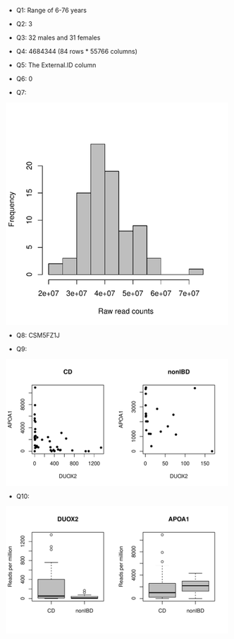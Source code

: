 
* Q1: Range of 6-76 years

* Q2: 3

* Q3: 32 males and 31 females

* Q4: 4684344 (84 rows * 55766 columns)

* Q5:  The External.ID column

* Q6: 0

* Q7:  

<td class="left">
  <img src="assets/plots/R_workshops/assignment1/raw_sample_count_hist.pdf" alt="assets/plots/R_workshops/assignment1/raw_sample_count_hist.pdf" title="ass1_hist" align="middle">
</td>


* Q8: CSM5FZ1J

* Q9:  

<td class="left">
  <img src="assets/plots/R_workshops/assignment1/APOA1_nonIBD_scatterplot.pdf" alt="assets/plots/R_workshops/assignment1/APOA1_nonIBD_scatterplot.pdf" title="ass1_scatterplot" align="middle">
</td>

* Q10:

<td class="left">
  <img src="assets/plots/R_workshops/assignment1/DUOX2_APOA1_CD_nonIBD_boxplots.pdf" alt="assets/plots/R_workshops/assignment1/DUOX2_APOA1_CD_nonIBD_boxplots.pdf" title="ass1_boxplots" align="middle">
</td>
